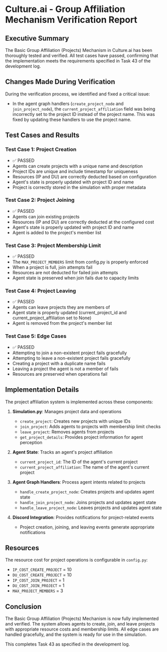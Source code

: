 # Culture.ai - Group Affiliation Mechanism Verification Report

## Executive Summary

The Basic Group Affiliation (Projects) Mechanism in Culture.ai has been thoroughly tested and verified. All test cases have passed, confirming that the implementation meets the requirements specified in Task 43 of the development log.

## Changes Made During Verification

During the verification process, we identified and fixed a critical issue:

- In the agent graph handlers (`create_project_node` and `join_project_node`), the `current_project_affiliation` field was being incorrectly set to the project ID instead of the project name. This was fixed by updating these handlers to use the project name.

## Test Cases and Results

### Test Case 1: Project Creation
- ✅ PASSED
- Agents can create projects with a unique name and description
- Project IDs are unique and include timestamp for uniqueness
- Resources (IP and DU) are correctly deducted based on configuration
- Agent's state is properly updated with project ID and name
- Project is correctly stored in the simulation with proper metadata

### Test Case 2: Project Joining
- ✅ PASSED
- Agents can join existing projects
- Resources (IP and DU) are correctly deducted at the configured cost
- Agent's state is properly updated with project ID and name
- Agent is added to the project's member list

### Test Case 3: Project Membership Limit
- ✅ PASSED
- The `MAX_PROJECT_MEMBERS` limit from config.py is properly enforced
- When a project is full, join attempts fail
- Resources are not deducted for failed join attempts
- Agent state is preserved when join fails due to capacity limits

### Test Case 4: Project Leaving
- ✅ PASSED
- Agents can leave projects they are members of
- Agent state is properly updated (current_project_id and current_project_affiliation set to None)
- Agent is removed from the project's member list

### Test Case 5: Edge Cases
- ✅ PASSED
- Attempting to join a non-existent project fails gracefully
- Attempting to leave a non-existent project fails gracefully
- Creating a project with a duplicate name fails
- Leaving a project the agent is not a member of fails
- Resources are preserved when operations fail

## Implementation Details

The project affiliation system is implemented across these components:

1. **Simulation.py**: Manages project data and operations
   - `create_project`: Creates new projects with unique IDs
   - `join_project`: Adds agents to projects with membership limit checks
   - `leave_project`: Removes agents from projects
   - `get_project_details`: Provides project information for agent perception

2. **Agent State**: Tracks an agent's project affiliation
   - `current_project_id`: The ID of the agent's current project
   - `current_project_affiliation`: The name of the agent's current project

3. **Agent Graph Handlers**: Process agent intents related to projects
   - `handle_create_project_node`: Creates projects and updates agent state
   - `handle_join_project_node`: Joins projects and updates agent state
   - `handle_leave_project_node`: Leaves projects and updates agent state

4. **Discord Integration**: Provides notifications for project-related events
   - Project creation, joining, and leaving events generate appropriate notifications

## Resources

The resource cost for project operations is configurable in `config.py`:
- `IP_COST_CREATE_PROJECT` = 10
- `DU_COST_CREATE_PROJECT` = 10
- `IP_COST_JOIN_PROJECT` = 1
- `DU_COST_JOIN_PROJECT` = 1
- `MAX_PROJECT_MEMBERS` = 3

## Conclusion

The Basic Group Affiliation (Projects) Mechanism is now fully implemented and verified. The system allows agents to create, join, and leave projects with appropriate resource costs and membership limits. All edge cases are handled gracefully, and the system is ready for use in the simulation.

This completes Task 43 as specified in the development log. 